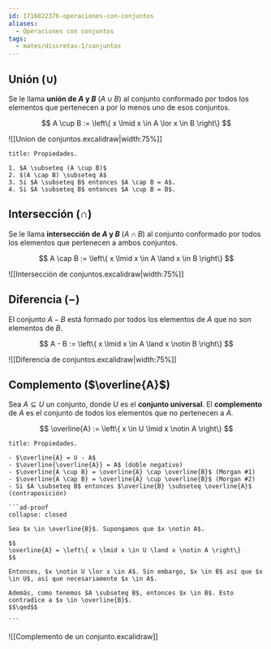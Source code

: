 ```yaml
---
id: 1716822376-operaciones-con-conjuntos
aliases:
  - Operaciones con conjuntos
tags:
  - mates/discretas-1/conjuntos
---
```


## Unión ($\cup$)

Se le llama **unión de $A$ y $B$** ($A \cup B$) al conjunto conformado por todos los elementos que pertenecen a por lo menos uno de esos conjuntos.

$$
A \cup B := \left\{ x \lmid x \in A \lor x \in B \right\}
$$

![[Union de conjuntos.excalidraw|width:75%]]

```ad-proposition
title: Propiedades.

1. $A \subseteq (A \cup B)$
2. $(A \cap B) \subseteq A$
3. Si $A \subseteq B$ entonces $A \cap B = A$.
4. Si $A \subseteq B$ entonces $A \cup B = B$.

```

## Intersección ($\cap$)

Se le llama **intersección de $A$ y $B$** ($A \cap B$) al conjunto conformado por todos los elementos que pertenecen a ambos conjuntos.

$$
A \cap B := \left\{ x \lmid x \in A \land x \in B \right\}
$$

![[Intersección de conjuntos.excalidraw|width:75%]]

## Diferencia ($-$)

El conjunto $A - B$ está formado por todos los elementos de $A$ que no son elementos de $B$.

$$
A - B := \left\{ x \lmid x \in A \land x \notin B \right\}
$$

![[Diferencia de conjuntos.excalidraw|width:75%]]

## Complemento ($\overline{A}$)

Sea $A \subseteq U$ un conjunto, donde $U$ es el **conjunto universal**. El **complemento** de $A$ es el conjunto de todos los elementos que no pertenecen a $A$.

$$
\overline{A} := \left\{ x \in U \lmid x \notin A \right\}
$$

````ad-proposition
title: Propiedades.

- $\overline{A} = U - A$
- $\overline{\overline{A}} = A$ (doble negativo)
- $\overline{A \cup B} = \overline{A} \cap \overline{B}$ (Morgan #1)
- $\overline{A \cap B} = \overline{A} \cup \overline{B}$ (Morgan #2)
- Si $A \subseteq B$ entonces $\overline{B} \subseteq \overline{A}$ (contraposición)

```ad-proof
collapse: closed

Sea $x \in \overline{B}$. Supongamos que $x \notin A$.

$$
\overline{A} = \left\{ x \lmid x \in U \land x \notin A \right\}
$$

Entonces, $x \notin U \lor x \in A$. Sin embargo, $x \in B$ así que $x \in U$, así que necesariamente $x \in A$.

Además, como tenemos $A \subseteq B$, entonces $x \in B$. Esto contradice a $x \in \overline{B}$.
$$\qed$$

```

````

![[Complemento de un conjunto.excalidraw]]
